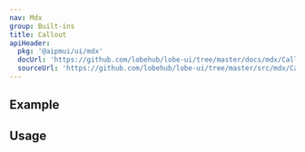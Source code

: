 ```yaml
---
nav: Mdx
group: Built-ins
title: Callout
apiHeader:
  pkg: '@aipmui/ui/mdx'
  docUrl: 'https://github.com/lobehub/lobe-ui/tree/master/docs/mdx/Callout/index.md'
  sourceUrl: 'https://github.com/lobehub/lobe-ui/tree/master/src/mdx/Callout/index.tsx'
---
```


## Example

<code src="./demos/index.tsx" ></code>

## Usage

<code src="./demos/story.tsx" nopadding></code>
